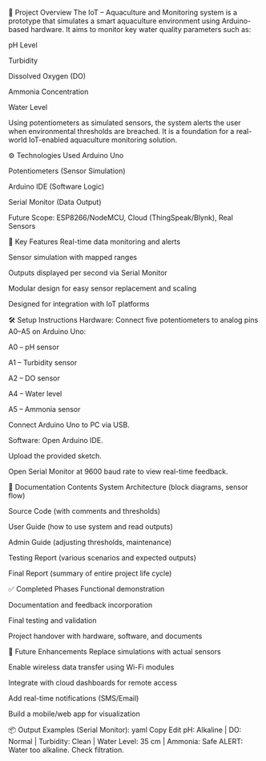📌 Project Overview
The IoT – Aquaculture and Monitoring system is a prototype that simulates a smart aquaculture environment using Arduino-based hardware. It aims to monitor key water quality parameters such as:

pH Level

Turbidity

Dissolved Oxygen (DO)

Ammonia Concentration

Water Level

Using potentiometers as simulated sensors, the system alerts the user when environmental thresholds are breached. It is a foundation for a real-world IoT-enabled aquaculture monitoring solution.

⚙️ Technologies Used
Arduino Uno

Potentiometers (Sensor Simulation)

Arduino IDE (Software Logic)

Serial Monitor (Data Output)

Future Scope: ESP8266/NodeMCU, Cloud (ThingSpeak/Blynk), Real Sensors

🧪 Key Features
Real-time data monitoring and alerts

Sensor simulation with mapped ranges

Outputs displayed per second via Serial Monitor

Modular design for easy sensor replacement and scaling

Designed for integration with IoT platforms

🛠️ Setup Instructions
Hardware:
Connect five potentiometers to analog pins A0–A5 on Arduino Uno:

A0 – pH sensor

A1 – Turbidity sensor

A2 – DO sensor

A4 – Water level

A5 – Ammonia sensor

Connect Arduino Uno to PC via USB.

Software:
Open Arduino IDE.

Upload the provided sketch.

Open Serial Monitor at 9600 baud rate to view real-time feedback.

📘 Documentation Contents
System Architecture (block diagrams, sensor flow)

Source Code (with comments and thresholds)

User Guide (how to use system and read outputs)

Admin Guide (adjusting thresholds, maintenance)

Testing Report (various scenarios and expected outputs)

Final Report (summary of entire project life cycle)

✅ Completed Phases
Functional demonstration

Documentation and feedback incorporation

Final testing and validation

Project handover with hardware, software, and documents

🚀 Future Enhancements
Replace simulations with actual sensors

Enable wireless data transfer using Wi-Fi modules

Integrate with cloud dashboards for remote access

Add real-time notifications (SMS/Email)

Build a mobile/web app for visualization

📦 Output Examples (Serial Monitor):
yaml
Copy
Edit
pH: Alkaline | DO: Normal | Turbidity: Clean | Water Level: 35 cm | Ammonia: Safe
ALERT: Water too alkaline. Check filtration.


